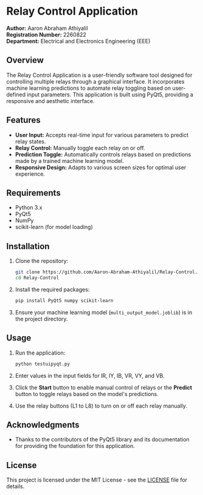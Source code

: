 # Relay Control Application

**Author:** Aaron Abraham Athiyalil  
**Registration Number:** 2260822  
**Department:** Electrical and Electronics Engineering (EEE)

## Overview

The Relay Control Application is a user-friendly software tool designed for controlling multiple relays through a graphical interface. It incorporates machine learning predictions to automate relay toggling based on user-defined input parameters. This application is built using PyQt5, providing a responsive and aesthetic interface.

## Features

- **User Input:** Accepts real-time input for various parameters to predict relay states.
- **Relay Control:** Manually toggle each relay on or off.
- **Prediction Toggle:** Automatically controls relays based on predictions made by a trained machine learning model.
- **Responsive Design:** Adapts to various screen sizes for optimal user experience.

## Requirements

- Python 3.x
- PyQt5
- NumPy
- scikit-learn (for model loading)

## Installation

1. Clone the repository:
   ```bash
   git clone https://github.com/Aaron-Abraham-Athiyalil/Relay-Control.git
   cd Relay-Control
   ```

2. Install the required packages:
   ```bash
   pip install PyQt5 numpy scikit-learn
   ```

3. Ensure your machine learning model (`multi_output_model.joblib`) is in the project directory.

## Usage

1. Run the application:
   ```bash
   python testuipyqt.py
   ```

2. Enter values in the input fields for IR, IY, IB, VR, VY, and VB.

3. Click the **Start** button to enable manual control of relays or the **Predict** button to toggle relays based on the model's predictions.

4. Use the relay buttons (L1 to L8) to turn on or off each relay manually.

## Acknowledgments

- Thanks to the contributors of the PyQt5 library and its documentation for providing the foundation for this application.

## License

This project is licensed under the MIT License - see the [LICENSE](LICENSE) file for details.
